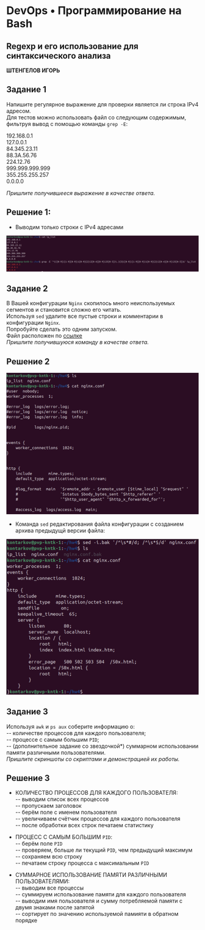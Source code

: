 # DevOps • Программирование на Bash
## Regexp и его использование для синтаксического анализа
__ШТЕНГЕЛОВ ИГОРЬ__

## Задание 1
Напишите регулярное выражение для проверки является ли строка IPv4 адресом.  
Для тестов можно использовать файл со следующим содержимым, фильтруя вывод с помощью команды `grep -E`:  
  
192.168.0.1  
127.0.0.1  
84.345.23.11  
88.3A.56.76  
224.12.76  
999.999.999.999  
355.255.255.257  
0.0.0.0  

_Пришлите получившееся выражение в качестве ответа._  

## Решение 1:
* Выводим только строки с IPv4 адресами
  
![ipv4](./images/4_1.png)  

## Задание 2
В Вашей конфигурации `Nginx` скопилось много неиспользуемых сегментов и становится сложно его читать.  
Используя `sed` удалите все пустые строки и комментарии в конфигурации `Nginx`.  
Попробуйте сделать это одним запуском.  
Файл расположен по [ссылке](./nginx.conf)  
_Пришлите получившуюся команду в качестве ответа._  

## Решение 2  

![sed_1](./images/4_2.png)  

* Команда `sed` редактирования файла конфигурации с  созданием архива предыдущй версии файла:  

![sed_2](./images/4_3.png)  

## Задание 3
Используя `awk` и `ps aux` соберите информацию о:  
-- количестве процессов для каждого пользователя;  
-- процессе с самым большим `PID`;  
-- (дополнительное задание со звездочкой*) суммарном использовании памяти различными пользователями.  
_Пришлите скриншоты со скриптами и демонстрацией их работы._  

## Решение 3

* КОЛИЧЕСТВО ПРОЦЕССОВ ДЛЯ КАЖДОГО ПОЛЬЗОВАТЕЛЯ:  
  -- выводим список всех процессов  
  -- пропускаем заголовок  
  -- берём поле с именем пользователя  
  -- увеличиваем счётчик процессов для каждого пользователя  
  -- после обработки всех строк печатаем статистику  
  
* ПРОЦЕСС С САМЫМ БОЛЬШИМ `PID`:  
  -- берём поле `PID`  
  -- проверяем, больше ли текущий `PID`, чем предыдущий максимум  
  -- сохраняем всю строку  
  -- печатаем строку процесса с максимальным `PID`  

* СУММАРНОЕ ИСПОЛЬЗОВАНИЕ ПАМЯТИ РАЗЛИЧНЫМИ ПОЛЬЗОВАТЕЛЯМИ:  
  -- выводим все процессы  
  -- суммируем использование памяти для каждого пользователя  
  -- выводим имя пользователя и сумму потребляемой памяти с двумя знаками после запятой  
  -- сортирует по значению используемой памияти в обратном порядке  







